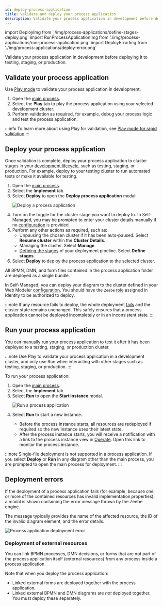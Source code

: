 ```yaml
---
id: deploy-process-application
title: Validate and deploy your process application
description: Validate your process application in development before deploying it to testing, staging, or production.
---
```


import DeployImg from './img/process-applications/define-stages-deploy.png'
import RunProcessApplicationImg from './img/process-applications/run-process-application.png'
import DeployErrorImg from './img/process-applications/deploy-error.png'

Validate your process application in development before deploying it to testing, staging, or production.

## Validate your process application

Use [Play mode](/components/modeler/web-modeler/play-your-process.md) to validate your process application in development.

1. Open the [main process](create-a-process-application.md#main-process).
1. Select the **Play** tab to play the process application using your selected development cluster.
1. Perform validation as required, for example, debug your process logic and test the process application.

:::info
To learn more about using Play for validation, see [Play mode for rapid validation](/components/modeler/web-modeler/play-your-process.md)
:::

## Deploy your process application

Once validation is complete, deploy your process application to cluster stages in your [development lifecycle](/components/modeler/web-modeler/process-application-pipeline.md), such as testing, staging, or production. For example, deploy to your testing cluster to run automated tests or make it available for testing.

1. Open the [main process](create-a-process-application.md#main-process).
1. Select the **Implement** tab.
1. Select **Deploy** to open the **Deploy process application** modal.
   <p><img src={DeployImg} alt="Deploy a process application" /></p>
1. Turn on the toggle for the cluster stage you want to deploy to. In Self-Managed, you may be prompted to enter your cluster details manually if no [configuration](/self-managed/components/modeler/web-modeler/configuration/configuration.md#clusters) is provided.
1. Perform any other actions as required, such as:
   - Unpausing the chosen cluster if it has been auto-paused. Select **Resume cluster** within the **Cluster Details**.
   - Managing the cluster. Select **Manage**.
   - [Defining the stages](process-application-pipeline.md#deployment-pipeline-stages) of your deployment pipeline. Select **Define stages**.
1. Select **Deploy** to deploy the process application to the selected cluster.

All BPMN, DMN, and form files contained in the process application folder are deployed as a single bundle.

In Self-Managed, you can deploy your diagram to the cluster defined in your Web Modeler [configuration](/self-managed/components/modeler/web-modeler/configuration/configuration.md#clusters). You should have the `Zeebe` [role](/self-managed/components/management-identity/application-user-group-role-management/manage-roles.md) assigned in Identity to be authorized to deploy.

:::note
If any resource fails to deploy, the whole deployment [fails](#deployment-errors) and the cluster state remains unchanged. This safely ensures that a process application cannot be deployed incompletely or in an inconsistent state.
:::

## Run your process application

You can manually [run](/components/modeler/web-modeler/run-or-publish-your-process.md#run-a-process) your process application to test it after it has been deployed to a testing, staging, or production cluster.

:::note
Use Play to validate your process application in a development cluster, and only use Run when interacting with other stages such as testing, staging, or production.
:::

To run your process application:

1. Open the [main process](create-a-process-application.md#main-process).
1. Select the **Implement** tab.
1. Select **Run** to open the **Start instance** modal.
   <p><img src={RunProcessApplicationImg} alt="Run a process application" /></p>
1. Select **Run** to start a new instance.<p><ul><li>Before the process instance starts, all resources are redeployed if required so the new instance uses their latest state.</li><li>After the process instance starts, you will receive a notification with a link to the process instance view in [Operate](../../operate/operate-introduction.md). Open this link to monitor the process instance.</li></ul></p>

:::note
Single-file deployment is not supported in a process application. If you select **Deploy** or **Run** in any diagram other than the main process, you are prompted to open the main process for deployment.
:::

## Deployment errors

If the deployment of a process application fails (for example, because one or more of the contained resources has invalid implementation properties), a modal is shown containing the error message thrown by the Zeebe engine.

The message typically provides the name of the affected resource, the ID of the invalid diagram element, and the error details.

<p><img src={DeployErrorImg} style={{width: 680}} alt="Process application deployment error" /></p>

### Deployment of external resources

You can link BPMN processes, DMN decisions, or forms that are not part of the process application itself (external
resources) from any process inside a process application.

Note that when you deploy the process application:

- Linked external forms are deployed together with the process application.
- Linked external BPMN and DMN diagrams are _not_ deployed together. You must deploy these separately.
